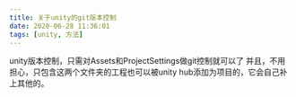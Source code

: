 ```yaml
---
title: 关于unity的git版本控制
date: 2020-06-28 11:36:01
tags: [unity, 方法]
---
```

unity版本控制，只需对Assets和ProjectSettings做git控制就可以了
并且，不用担心，只包含这两个文件夹的工程也可以被unity hub添加为项目的，它会自己补上其他的。
